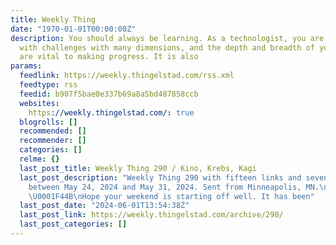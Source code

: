 ```yaml
---
title: Weekly Thing
date: "1970-01-01T00:00:00Z"
description: You should always be learning. As a technologist, you are often confronted
  with challenges with many dimensions, and the depth and breadth of your knowledge
  are vital to making progress. It is also
params:
  feedlink: https://weekly.thingelstad.com/rss.xml
  feedtype: rss
  feedid: b907f5bae0e337b69a8a5bd487858ccb
  websites:
    https://weekly.thingelstad.com/: true
  blogrolls: []
  recommended: []
  recommender: []
  categories: []
  relme: {}
  last_post_title: Weekly Thing 290 / Kino, Krebs, Kagi
  last_post_description: "Weekly Thing 290 with fifteen links and seven journal entries
    between May 24, 2024 and May 31, 2024. Sent from Minneapolis, MN.\n\nGood morning!
    \U0001F44B\nHope your weekend is starting off well. It has been"
  last_post_date: "2024-06-01T13:54:38Z"
  last_post_link: https://weekly.thingelstad.com/archive/290/
  last_post_categories: []
---
```

